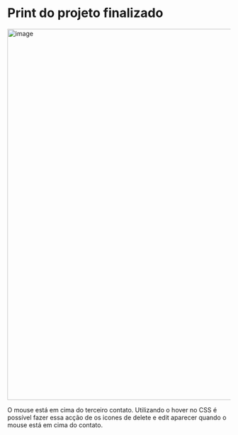 <h1>Print do projeto finalizado</h1>

<img width="1021" height="838" alt="image" src="https://github.com/user-attachments/assets/0417874e-e289-4d58-8dab-b4f26855e10b" />

<p>O mouse está em cima do terceiro contato. Utilizando o hover no CSS é possível fazer essa acção de os icones de delete e edit aparecer quando o mouse está em cima do contato.</p>
